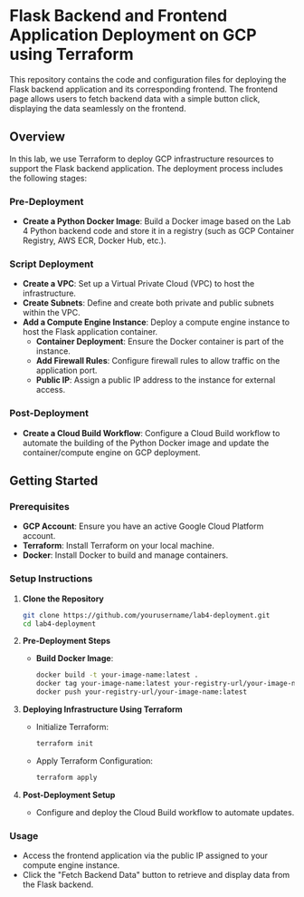 # Flask Backend and Frontend Application Deployment on GCP using Terraform

This repository contains the code and configuration files for deploying the Flask backend application and its corresponding frontend. The frontend page allows users to fetch backend data with a simple button click, displaying the data seamlessly on the frontend.

## Overview

In this lab, we use Terraform to deploy GCP infrastructure resources to support the Flask backend application. The deployment process includes the following stages:

### Pre-Deployment
- **Create a Python Docker Image**: Build a Docker image based on the Lab 4 Python backend code and store it in a registry (such as GCP Container Registry, AWS ECR, Docker Hub, etc.).

### Script Deployment
- **Create a VPC**: Set up a Virtual Private Cloud (VPC) to host the infrastructure.
- **Create Subnets**: Define and create both private and public subnets within the VPC.
- **Add a Compute Engine Instance**: Deploy a compute engine instance to host the Flask application container.
  - **Container Deployment**: Ensure the Docker container is part of the instance.
  - **Add Firewall Rules**: Configure firewall rules to allow traffic on the application port.
  - **Public IP**: Assign a public IP address to the instance for external access.

### Post-Deployment
- **Create a Cloud Build Workflow**: Configure a Cloud Build workflow to automate the building of the Python Docker image and update the container/compute engine on GCP deployment.

## Getting Started

### Prerequisites
- **GCP Account**: Ensure you have an active Google Cloud Platform account.
- **Terraform**: Install Terraform on your local machine.
- **Docker**: Install Docker to build and manage containers.

### Setup Instructions

1. **Clone the Repository**
    ```sh
    git clone https://github.com/yourusername/lab4-deployment.git
    cd lab4-deployment
    ```

2. **Pre-Deployment Steps**
    - **Build Docker Image**:
        ```sh
        docker build -t your-image-name:latest .
        docker tag your-image-name:latest your-registry-url/your-image-name:latest
        docker push your-registry-url/your-image-name:latest
        ```

3. **Deploying Infrastructure Using Terraform**
    - Initialize Terraform:
        ```sh
        terraform init
        ```
    - Apply Terraform Configuration:
        ```sh
        terraform apply
        ```

4. **Post-Deployment Setup**
    - Configure and deploy the Cloud Build workflow to automate updates.

### Usage
- Access the frontend application via the public IP assigned to your compute engine instance.
- Click the "Fetch Backend Data" button to retrieve and display data from the Flask backend.


